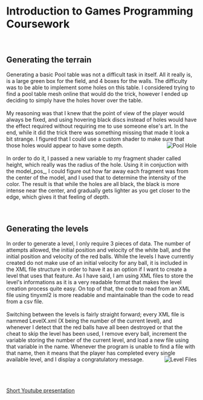 <h1>Introduction to Games Programming Coursework</h1>
<br/>
<h2>Generating the terrain</h2>
Generating a basic Pool table was not a difficult task in itself. All it really is, is a large green box for the field, and 4 boxes for the walls. The difficulty was to be able to implement some holes on this table. I considered trying to find a pool table mesh online that would do the trick, however I ended up deciding to simply have the holes hover over the table.<br/><br/>
My reasoning was that I knew that the point of view of the player would always be fixed, and using hovering black discs instead of holes would have the effect required without requiring me to use someone else's art. In the end, while it did the trick there was something missing that made it look a bit strange. I figured that I could use a custom shader to make sure that those holes would appear to have some depth.<img src="http://www.jeanpascalevette.com/img/poolHole.PNG" alt="Pool Hole" align="right" /><br/><br/>
In order to do it, I passed a new variable to my fragment shader called height, which really was the radius of the hole. Using it in conjuction with the model_pos_, I could figure out how far away each fragment was from the center of the model, and I used that to determine the intensity of the color. The result is that while the holes are all black, the black is more intense near the center, and gradually gets lighter as you get closer to the edge, which gives it that feeling of depth.<br/>


<br/>
<br/>
<h2>Generating the levels</h2>
In order to generate a level, I only require 3 pieces of data. The number of attempts allowed, the initial position and velocity of the white ball, and the initial position and velocity of the red balls. While the levels I have currently created do not make use of an initial velocity for any ball, it is included in the XML file structure in order to have it as an option if I want to create a level that uses that feature. As I have said, I am using XML files to store the level's informations as it is a very readable format that makes the level creation process quite easy. On top of that, the code to read from an XML file using tinyxml2 is more readable and maintainable than the code to read from a csv file. <br/><br/>
Switching between the levels is fairly straight forward; every XML file is nammed LevelX.xml (X being the number of the current level), and whenever I detect that the red balls have all been destroyed or that the cheat to skip the level has been used, I remove every ball, increment the variable storing the number of the current level, and load a new file using that variable in the name. Whenever the program is unable to find a file with that name, then it means that the player has completed every single available level, and I display a congratulatory message.<img src="http://www.jeanpascalevette.com/img/LevelFiles.PNG" alt="Level Files" align="right" /><br/><br/>


<br/><br/>
<a href="https://www.youtube.com/watch?v=nL9_l3HN5ss&feature=youtu.be">Short Youtube presentation</a>